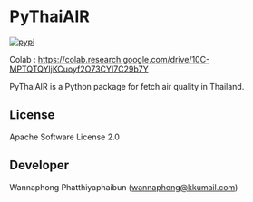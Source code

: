 # PyThaiAIR

[![pypi](https://img.shields.io/pypi/v/pythaiair.svg)](https://pypi.python.org/pypi/pythaiair)

Colab : https://colab.research.google.com/drive/10C-MPTQTQYljKCuoyf2O73CYI7C29b7Y

PyThaiAIR is a Python package for fetch air quality in Thailand.

## License

Apache Software License 2.0

## Developer

Wannaphong Phatthiyaphaibun (wannaphong@kkumail.com)
